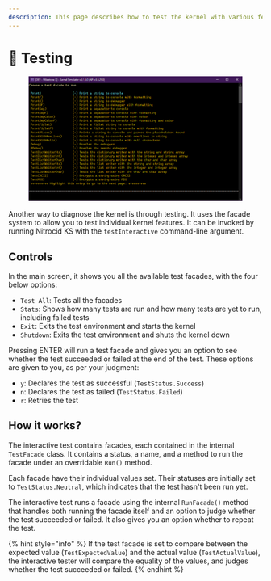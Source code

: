 ```yaml
---
description: This page describes how to test the kernel with various features
---
```


# 🧪 Testing

<figure><img src="../../.gitbook/assets/image (70).png" alt=""><figcaption></figcaption></figure>

Another way to diagnose the kernel is through testing. It uses the facade system to allow you to test individual kernel features. It can be invoked by running Nitrocid KS with the `testInteractive` command-line argument.

## Controls

In the main screen, it shows you all the available test facades, with the four below options:

* `Test All`: Tests all the facades
* `Stats`: Shows how many tests are run and how many tests are yet to run, including failed tests
* `Exit`: Exits the test environment and starts the kernel
* `Shutdown`: ︎Exits the test environment and shuts the kernel down

Pressing ENTER will run a test facade and gives you an option to see whether the test succeeded or failed at the end of the test. These options are given to you, as per your judgment:

* `y`: Declares the test as successful (`TestStatus.Success`)
* `n`: Declares the test as failed (`TestStatus.Failed`)
* `r`: Retries the test

## How it works?

The interactive test contains facades, each contained in the internal `TestFacade` class. It contains a status, a name, and a method to run the facade under an overridable `Run()` method.

Each facade have their individual values set. Their statuses are initially set to `TestStatus.Neutral`, which indicates that the test hasn't been run yet.

The interactive test runs a facade using the internal `RunFacade()` method that handles both running the facade itself and an option to judge whether the test succeeded or failed. It also gives you an option whether to repeat the test.

{% hint style="info" %}
If the test facade is set to compare between the expected value (`TestExpectedValue`) and the actual value (`TestActualValue`), the interactive tester will compare the equality of the values, and judges whether the test succeeded or failed.
{% endhint %}
